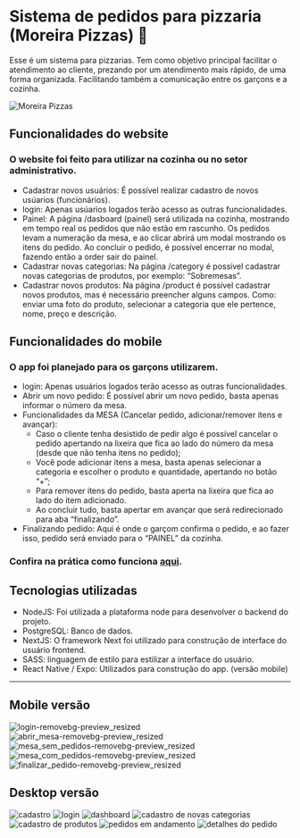 # Sistema de pedidos para pizzaria (Moreira Pizzas) 🍕

Esse é um sistema para pizzarias. Tem como objetivo principal facilitar o atendimento ao cliente, prezando por um atendimento mais rápido, de uma forma organizada. Facilitando também a comunicação entre os garçons e a cozinha.

![Moreira Pizzas](https://github.com/Denis-moreira98/sistem-moreira-pizzas/assets/72985107/6dc4ea78-7d00-4028-8600-8a39be5f89e8)


## Funcionalidades do website

### O website foi feito para utilizar na cozinha ou no setor administrativo.

-  Cadastrar novos usuários: É possível realizar cadastro de novos usúarios (funcionários).
-  login: Apenas usúarios logados terão acesso as outras funcionalidades.
-  Painel: A página /dasboard (painel) será utilizada na cozinha, mostrando em tempo real os pedidos que não estão em rascunho. Os pedidos levam a numeração da mesa, e ao clicar abrirá um modal mostrando os itens do pedido. Ao concluir o pedido, é possível encerrar no modal, fazendo então a order sair do painel.
-  Cadastrar novas categorias: Na página /category é possível cadastrar novas categorias de produtos, por exemplo: “Sobremesas”.
- Cadastrar novos produtos: Na página /product é possível cadastrar novos produtos, mas é necessário preencher alguns campos. Como: enviar uma foto do produto, selecionar a categoria que ele pertence, nome, preço e descrição.

## Funcionalidades do mobile

### O app foi planejado para os garçons utilizarem.

-  login: Apenas usuários logados terão acesso as outras funcionalidades.
- Abrir um novo pedido: É possível abrir um novo pedido, basta apenas informar o número da mesa. 
- Funcionalidades da MESA (Cancelar pedido, adicionar/remover itens e avançar): 
   - Caso o cliente tenha desistido de pedir algo é possível cancelar o pedido apertando na lixeira que fica ao lado do número da mesa (desde que não tenha itens no pedido);
   - Você pode adicionar itens a mesa, basta apenas selecionar a categoria e escolher o produto e quantidade, apertando no botão “+”;
   - Para remover itens do pedido, basta aperta na lixeira que fica ao lado do item adicionado.
   - Ao concluir tudo, basta apertar em avançar que será redirecionado para aba “finalizando”.
- Finalizando pedido: Aqui é onde o garçom confirma o pedido, e ao fazer isso, pedido será enviado para o “PAINEL” da cozinha.

### Confira na prática como funciona [aqui](https://www.youtube.com/watch?v=JSqVy1BhU6U&ab_channel=DenisMoreira).


## Tecnologias utilizadas

- NodeJS: Foi utilizada a plataforma node para desenvolver o backend do projeto.
- PostgreSQL: Banco de dados.
- NextJS: O framework Next foi utilizado para construção de interface do usuário frontend.
- SASS: linguagem de estilo para estilizar a interface do usuário.
-  React Native / Expo: Utilizados para construção do app. (versão mobile) 

<hr>

## Mobile versão

![login-removebg-preview_resized](https://github.com/Denis-moreira98/sistem-moreira-pizzas/assets/72985107/45243aca-360a-43c6-a00c-9e23d64c3e7f)
![abrir_mesa-removebg-preview_resized](https://github.com/Denis-moreira98/sistem-moreira-pizzas/assets/72985107/33bdae0c-4cd3-4b11-ad2b-8a1cacf14cfb)
![mesa_sem_pedidos-removebg-preview_resized](https://github.com/Denis-moreira98/sistem-moreira-pizzas/assets/72985107/b0549e10-8034-4682-9065-31c353fbaa17)![mesa_com_pedidos-removebg-preview_resized](https://github.com/Denis-moreira98/sistem-moreira-pizzas/assets/72985107/2f64c7b0-1044-460e-b0f4-8f5c67e7ef7f)
![finalizar_pedido-removebg-preview_resized](https://github.com/Denis-moreira98/sistem-moreira-pizzas/assets/72985107/49ee7f8c-3384-4a27-809d-c17656555adf)

## Desktop versão

![cadastro](https://github.com/Denis-moreira98/sistem-moreira-pizzas/assets/72985107/7cea8cc4-72ec-4b7c-8b58-03ccc05728d5)
![login](https://github.com/Denis-moreira98/sistem-moreira-pizzas/assets/72985107/9cc550e1-5178-4bb3-9ab2-c83177708ffa)
![dashboard](https://github.com/Denis-moreira98/sistem-moreira-pizzas/assets/72985107/65616d19-16d2-4d7f-b485-195f91ce26ef)
![cadastro de novas categorias](https://github.com/Denis-moreira98/sistem-moreira-pizzas/assets/72985107/a3b0c96b-60b2-4fc4-94e8-b51032c7aed8)
![cadastro de produtos](https://github.com/Denis-moreira98/sistem-moreira-pizzas/assets/72985107/bc2d4f45-ff3f-475b-a80d-107ba88478c2)
![pedidos em andamento](https://github.com/Denis-moreira98/sistem-moreira-pizzas/assets/72985107/c52a8ad8-b26a-4644-8fc1-a7691dea122e)
![detalhes do pedido](https://github.com/Denis-moreira98/sistem-moreira-pizzas/assets/72985107/b977230c-7bf6-4c6c-8bff-f2254b7caeff)





